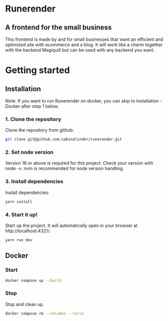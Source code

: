 # Runerender

## A frontend for the small business
This frontend is made by and for small businesses that want an efficient and optimized site with ecommerce and a blog.
It will work like a charm together with the backend Magiquill but can be used with any backend you want.

# Getting started

## Installation
Note: If you want to run Runerender on docker, you can skip to Installation - Docker after step 1 below.

### 1. Clone the repository
Clone the repository from github:
```bash
git clone git@github.com:sabinalinder/runerender.git
```

### 2. Set node version
Version 18 or above is required for this project. Check your version with node -v.
nvm is recommended for node version handling.

### 3. Install dependencies
Install dependencies:
```bash
yarn install
```

### 4. Start it up!
Start up the project. It will automatically open in your browser at http://localhost:4321/.
```bash
yarn run dev
```

## Docker
### Start 
```bash
docker compose up --build
```

### Stop
Stop and clean up.
```bash
docker compose rm --volumes --force
```